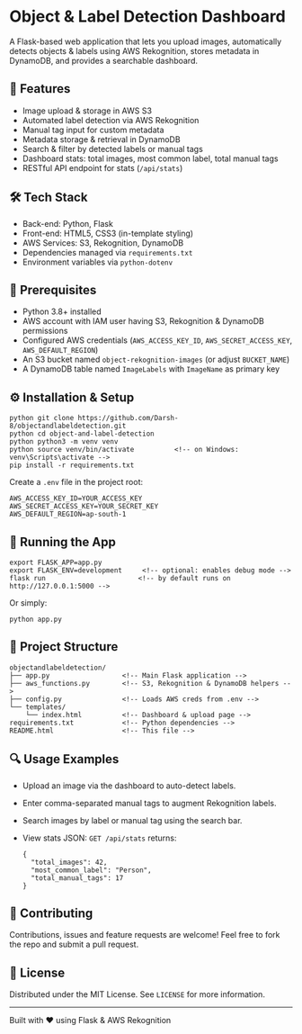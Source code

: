 # Object & Label Detection Dashboard

A Flask-based web application that lets you upload images, automatically detects objects & labels using AWS Rekognition, stores metadata in DynamoDB, and provides a searchable dashboard.

## 🌟 Features

- Image upload & storage in AWS S3
- Automated label detection via AWS Rekognition
- Manual tag input for custom metadata
- Metadata storage & retrieval in DynamoDB
- Search & filter by detected labels or manual tags
- Dashboard stats: total images, most common label, total manual tags
- RESTful API endpoint for stats (`/api/stats`)

## 🛠️ Tech Stack

- Back-end: Python, Flask
- Front-end: HTML5, CSS3 (in-template styling)
- AWS Services: S3, Rekognition, DynamoDB
- Dependencies managed via `requirements.txt`
- Environment variables via `python-dotenv`

## 🔧 Prerequisites

- Python 3.8+ installed
- AWS account with IAM user having S3, Rekognition & DynamoDB permissions
- Configured AWS credentials (`AWS_ACCESS_KEY_ID`, `AWS_SECRET_ACCESS_KEY`, `AWS_DEFAULT_REGION`)
- An S3 bucket named `object-rekognition-images` (or adjust `BUCKET_NAME`)
- A DynamoDB table named `ImageLabels` with `ImageName` as primary key

## ⚙️ Installation & Setup

    python git clone https://github.com/Darsh-8/objectandlabeldetection.git
    python cd object-and-label-detection
    python python3 -m venv venv
    python source venv/bin/activate          <!-- on Windows: venv\Scripts\activate -->
    pip install -r requirements.txt

Create a `.env` file in the project root:

    AWS_ACCESS_KEY_ID=YOUR_ACCESS_KEY
    AWS_SECRET_ACCESS_KEY=YOUR_SECRET_KEY
    AWS_DEFAULT_REGION=ap-south-1

## 🚀 Running the App

    export FLASK_APP=app.py
    export FLASK_ENV=development     <!-- optional: enables debug mode -->
    flask run                       <!-- by default runs on http://127.0.0.1:5000 -->

Or simply:

    python app.py

## 📂 Project Structure

    objectandlabeldetection/
    ├── app.py                  <!-- Main Flask application -->
    ├── aws_functions.py        <!-- S3, Rekognition & DynamoDB helpers -->
    ├── config.py               <!-- Loads AWS creds from .env -->
    └── templates/
        └── index.html          <!-- Dashboard & upload page -->
    requirements.txt            <!-- Python dependencies -->
    README.html                 <!-- This file -->

## 🔍 Usage Examples

- Upload an image via the dashboard to auto-detect labels.
- Enter comma-separated manual tags to augment Rekognition labels.
- Search images by label or manual tag using the search bar.
- View stats JSON: `GET /api/stats` returns:

      {
        "total_images": 42,
        "most_common_label": "Person",
        "total_manual_tags": 17
      }

## 🤝 Contributing

Contributions, issues and feature requests are welcome! Feel free to fork the repo and submit a pull request.

## 📄 License

Distributed under the MIT License. See `LICENSE` for more information.

---

Built with ❤️ using Flask & AWS Rekognition
